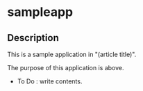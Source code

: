 # sampleapp

## Description
This is a sample application in "(article title)".

The purpose of this application is above.

 - To Do : write contents.


